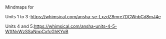 Mindmaps for 

Units 1 to 3 :https://whimsical.com/ansha-se-LxzdZ8mre7DCWnbCd8mJ4e

Units 4 and 5:https://whimsical.com/ansha-units-4-5-WXNvWzSSaNnpCxfcGhKYoB
